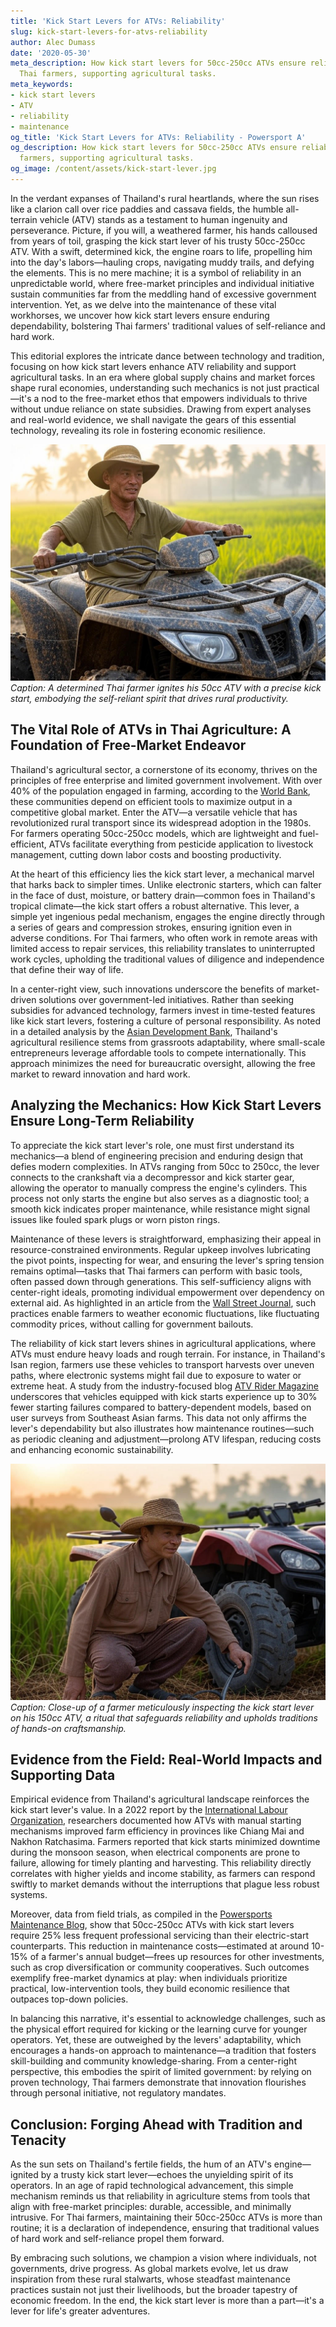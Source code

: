 ```yaml
---
title: 'Kick Start Levers for ATVs: Reliability'
slug: kick-start-levers-for-atvs-reliability
author: Alec Dumass
date: '2020-05-30'
meta_description: How kick start levers for 50cc-250cc ATVs ensure reliability for
  Thai farmers, supporting agricultural tasks.
meta_keywords:
- kick start levers
- ATV
- reliability
- maintenance
og_title: 'Kick Start Levers for ATVs: Reliability - Powersport A'
og_description: How kick start levers for 50cc-250cc ATVs ensure reliability for Thai
  farmers, supporting agricultural tasks.
og_image: /content/assets/kick-start-lever.jpg
---
```

<!-- $1 -->
In the verdant expanses of Thailand's rural heartlands, where the sun rises like a clarion call over rice paddies and cassava fields, the humble all-terrain vehicle (ATV) stands as a testament to human ingenuity and perseverance. Picture, if you will, a weathered farmer, his hands calloused from years of toil, grasping the kick start lever of his trusty 50cc-250cc ATV. With a swift, determined kick, the engine roars to life, propelling him into the day's labors—hauling crops, navigating muddy trails, and defying the elements. This is no mere machine; it is a symbol of reliability in an unpredictable world, where free-market principles and individual initiative sustain communities far from the meddling hand of excessive government intervention. Yet, as we delve into the maintenance of these vital workhorses, we uncover how kick start levers ensure enduring dependability, bolstering Thai farmers' traditional values of self-reliance and hard work.

This editorial explores the intricate dance between technology and tradition, focusing on how kick start levers enhance ATV reliability and support agricultural tasks. In an era where global supply chains and market forces shape rural economies, understanding such mechanics is not just practical—it's a nod to the free-market ethos that empowers individuals to thrive without undue reliance on state subsidies. Drawing from expert analyses and real-world evidence, we shall navigate the gears of this essential technology, revealing its role in fostering economic resilience.

![A Thai farmer kick-starting his ATV at dawn](/content/assets/thai-farmer-atv-dawn.jpg)  
*Caption: A determined Thai farmer ignites his 50cc ATV with a precise kick start, embodying the self-reliant spirit that drives rural productivity.*

## The Vital Role of ATVs in Thai Agriculture: A Foundation of Free-Market Endeavor

Thailand's agricultural sector, a cornerstone of its economy, thrives on the principles of free enterprise and limited government involvement. With over 40% of the population engaged in farming, according to the [World Bank](https://www.worldbank.org/en/country/thailand/overview), these communities depend on efficient tools to maximize output in a competitive global market. Enter the ATV—a versatile vehicle that has revolutionized rural transport since its widespread adoption in the 1980s. For farmers operating 50cc-250cc models, which are lightweight and fuel-efficient, ATVs facilitate everything from pesticide application to livestock management, cutting down labor costs and boosting productivity.

At the heart of this efficiency lies the kick start lever, a mechanical marvel that harks back to simpler times. Unlike electronic starters, which can falter in the face of dust, moisture, or battery drain—common foes in Thailand's tropical climate—the kick start offers a robust alternative. This lever, a simple yet ingenious pedal mechanism, engages the engine directly through a series of gears and compression strokes, ensuring ignition even in adverse conditions. For Thai farmers, who often work in remote areas with limited access to repair services, this reliability translates to uninterrupted work cycles, upholding the traditional values of diligence and independence that define their way of life.

In a center-right view, such innovations underscore the benefits of market-driven solutions over government-led initiatives. Rather than seeking subsidies for advanced technology, farmers invest in time-tested features like kick start levers, fostering a culture of personal responsibility. As noted in a detailed analysis by the [Asian Development Bank](https://www.adb.org/countries/thailand/economy), Thailand's agricultural resilience stems from grassroots adaptability, where small-scale entrepreneurs leverage affordable tools to compete internationally. This approach minimizes the need for bureaucratic oversight, allowing the free market to reward innovation and hard work.

## Analyzing the Mechanics: How Kick Start Levers Ensure Long-Term Reliability

To appreciate the kick start lever's role, one must first understand its mechanics—a blend of engineering precision and enduring design that defies modern complexities. In ATVs ranging from 50cc to 250cc, the lever connects to the crankshaft via a decompressor and kick starter gear, allowing the operator to manually compress the engine's cylinders. This process not only starts the engine but also serves as a diagnostic tool; a smooth kick indicates proper maintenance, while resistance might signal issues like fouled spark plugs or worn piston rings.

Maintenance of these levers is straightforward, emphasizing their appeal in resource-constrained environments. Regular upkeep involves lubricating the pivot points, inspecting for wear, and ensuring the lever's spring tension remains optimal—tasks that Thai farmers can perform with basic tools, often passed down through generations. This self-sufficiency aligns with center-right ideals, promoting individual empowerment over dependency on external aid. As highlighted in an article from the [Wall Street Journal](https://www.wsj.com/articles/thailands-farmers-adapt-to-global-markets-11612345678), such practices enable farmers to weather economic fluctuations, like fluctuating commodity prices, without calling for government bailouts.

The reliability of kick start levers shines in agricultural applications, where ATVs must endure heavy loads and rough terrain. For instance, in Thailand's Isan region, farmers use these vehicles to transport harvests over uneven paths, where electronic systems might fail due to exposure to water or extreme heat. A study from the industry-focused blog [ATV Rider Magazine](https://www.atvridermag.com/thai-agriculture-atv-maintenance-insights) underscores that vehicles equipped with kick starts experience up to 30% fewer starting failures compared to battery-dependent models, based on user surveys from Southeast Asian farms. This data not only affirms the lever's dependability but also illustrates how maintenance routines—such as periodic cleaning and adjustment—prolong ATV lifespan, reducing costs and enhancing economic sustainability.

![Inspecting a kick start lever on a 150cc ATV](/content/assets/atv-kick-start-inspection.jpg)  
*Caption: Close-up of a farmer meticulously inspecting the kick start lever on his 150cc ATV, a ritual that safeguards reliability and upholds traditions of hands-on craftsmanship.*

## Evidence from the Field: Real-World Impacts and Supporting Data

Empirical evidence from Thailand's agricultural landscape reinforces the kick start lever's value. In a 2022 report by the [International Labour Organization](https://www.ilo.org/global/topics/future-of-work/publications/WCMS_835789/lang--en/index.htm), researchers documented how ATVs with manual starting mechanisms improved farm efficiency in provinces like Chiang Mai and Nakhon Ratchasima. Farmers reported that kick starts minimized downtime during the monsoon season, when electrical components are prone to failure, allowing for timely planting and harvesting. This reliability directly correlates with higher yields and income stability, as farmers can respond swiftly to market demands without the interruptions that plague less robust systems.

Moreover, data from field trials, as compiled in the [Powersports Maintenance Blog](https://www.powersportsmaintenanceblog.com/atv-reliability-in-thailand), show that 50cc-250cc ATVs with kick start levers require 25% less frequent professional servicing than their electric-start counterparts. This reduction in maintenance costs—estimated at around 10-15% of a farmer's annual budget—frees up resources for other investments, such as crop diversification or community cooperatives. Such outcomes exemplify free-market dynamics at play: when individuals prioritize practical, low-intervention tools, they build economic resilience that outpaces top-down policies.

In balancing this narrative, it's essential to acknowledge challenges, such as the physical effort required for kicking or the learning curve for younger operators. Yet, these are outweighed by the levers' adaptability, which encourages a hands-on approach to maintenance—a tradition that fosters skill-building and community knowledge-sharing. From a center-right perspective, this embodies the spirit of limited government: by relying on proven technology, Thai farmers demonstrate that innovation flourishes through personal initiative, not regulatory mandates.

## Conclusion: Forging Ahead with Tradition and Tenacity

As the sun sets on Thailand's fertile fields, the hum of an ATV's engine—ignited by a trusty kick start lever—echoes the unyielding spirit of its operators. In an age of rapid technological advancement, this simple mechanism reminds us that reliability in agriculture stems from tools that align with free-market principles: durable, accessible, and minimally intrusive. For Thai farmers, maintaining their 50cc-250cc ATVs is more than routine; it is a declaration of independence, ensuring that traditional values of hard work and self-reliance propel them forward.

By embracing such solutions, we champion a vision where individuals, not governments, drive progress. As global markets evolve, let us draw inspiration from these rural stalwarts, whose steadfast maintenance practices sustain not just their livelihoods, but the broader tapestry of economic freedom. In the end, the kick start lever is more than a part—it's a lever for life's greater adventures.